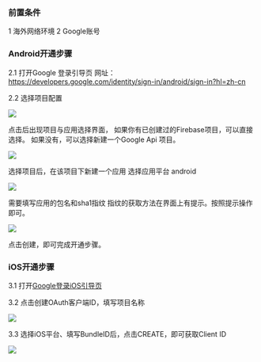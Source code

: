 ###   前置条件

1  海外网络环境
2  Google账号

###   Android开通步骤

2.1 打开Google 登录引导页
网址： https://developers.google.com/identity/sign-in/android/sign-in?hl=zh-cn

2.2 选择项目配置

![](https://web-assets.dcloud.net.cn/unidoc/zh/oauth-google-android-apiConfig.png)

点击后出现项目与应用选择界面，
如果你有已创建过的Firebase项目，可以直接选择。
如果没有，可以选择新建一个Google Api 项目。

![](https://web-assets.dcloud.net.cn/unidoc/zh/oauth-google-android-configureProject.png)

选择项目后，在该项目下新建一个应用
选择应用平台  android

![](https://web-assets.dcloud.net.cn/unidoc/zh/oauth-google-android-appType.png)


需要填写应用的包名和sha1指纹
指纹的获取方法在界面上有提示。按照提示操作即可。

![](https://web-assets.dcloud.net.cn/unidoc/zh/oauth-google-android-createApp.png)

点击创建，即可完成开通步骤。

###   iOS开通步骤

3.1 打开[Google登录iOS引导页](http://developers.google.com/identity/sign-in/ios/start-integrating?hl=zh-cn)

3.2 点击创建OAuth客户端ID，填写项目名称

![](https://web-assets.dcloud.net.cn/unidoc/zh/oauth-google-ios-config.png)

3.3 选择iOS平台、填写BundleID后，点击CREATE，即可获取Client ID

![](https://web-assets.dcloud.net.cn/unidoc/zh/oauth-google-ios-create.png)